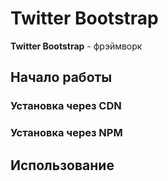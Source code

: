 # Twitter Bootstrap
**Twitter Bootstrap** - фрэймворк

## Начало работы 



### Установка через CDN

### Установка через NPM

## Использование


